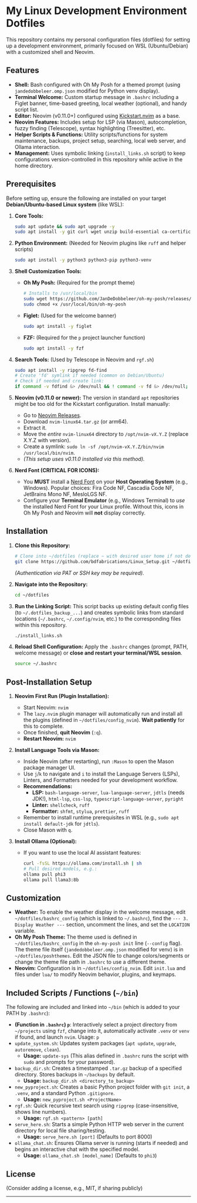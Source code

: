 # My Linux Development Environment Dotfiles

This repository contains my personal configuration files (dotfiles) for setting up a development environment, primarily focused on WSL (Ubuntu/Debian) with a customized shell and Neovim.

## Features

* **Shell:** Bash configured with Oh My Posh for a themed prompt (using `jandedobbeleer.omp.json` modified for Python venv display).
* **Terminal Welcome:** Custom startup message in `.bashrc` including a Figlet banner, time-based greeting, local weather (optional), and handy script list.
* **Editor:** Neovim (v0.11.0+) configured using [Kickstart.nvim](https://github.com/nvim-lua/kickstart.nvim) as a base.
* **Neovim Features:** Includes setup for LSP (via Mason), autocompletion, fuzzy finding (Telescope), syntax highlighting (Treesitter), etc.
* **Helper Scripts & Functions:** Utility scripts/functions for system maintenance, backups, project setup, searching, local web server, and Ollama interaction.
* **Management:** Uses symbolic linking (`install_links.sh` script) to keep configurations version-controlled in this repository while active in the home directory.

## Prerequisites

Before setting up, ensure the following are installed on your target **Debian/Ubuntu-based Linux system** (like WSL):

1.  **Core Tools:**
    ```bash
    sudo apt update && sudo apt upgrade -y
    sudo apt install -y git curl wget unzip build-essential ca-certificates
    ```
2.  **Python Environment:** (Needed for Neovim plugins like `ruff` and helper scripts)
    ```bash
    sudo apt install -y python3 python3-pip python3-venv
    ```
3.  **Shell Customization Tools:**
    * **Oh My Posh:** (Required for the prompt theme)
        ```bash
        # Installs to /usr/local/bin
        sudo wget https://github.com/JanDeDobbeleer/oh-my-posh/releases/latest/download/posh-linux-amd64 -O /usr/local/bin/oh-my-posh
        sudo chmod +x /usr/local/bin/oh-my-posh
        ```
    * **Figlet:** (Used for the welcome banner)
        ```bash
        sudo apt install -y figlet
        ```
    * **FZF:** (Required for the `p` project launcher function)
         ```bash
         sudo apt install -y fzf
         ```

4.  **Search Tools:** (Used by Telescope in Neovim and `rgf.sh`)
    ```bash
    sudo apt install -y ripgrep fd-find
    # Create 'fd' symlink if needed (common on Debian/Ubuntu)
    # Check if needed and create link:
    if command -v fdfind &> /dev/null && ! command -v fd &> /dev/null; then sudo ln -s $(which fdfind) /usr/local/bin/fd; fi
    ```
5.  **Neovim (v0.11.0 or newer):** The version in standard `apt` repositories might be too old for the Kickstart configuration. Install manually:
    * Go to [Neovim Releases](https://github.com/neovim/neovim/releases/latest).
    * Download `nvim-linux64.tar.gz` (or arm64).
    * Extract it.
    * Move the *entire* `nvim-linux64` directory to `/opt/nvim-vX.Y.Z` (replace X.Y.Z with version).
    * Create a symlink: `sudo ln -sf /opt/nvim-vX.Y.Z/bin/nvim /usr/local/bin/nvim`.
    * *(This setup uses v0.11.0 installed via this method).*

6.  **Nerd Font (CRITICAL FOR ICONS):**
    * You **MUST** install a [Nerd Font](https://www.nerdfonts.com/font-downloads) on your **Host Operating System** (e.g., Windows). Popular choices: Fira Code NF, Cascadia Code NF, JetBrains Mono NF, MesloLGS NF.
    * Configure your **Terminal Emulator** (e.g., Windows Terminal) to *use* the installed Nerd Font for your Linux profile. Without this, icons in Oh My Posh and Neovim will **not** display correctly.

## Installation

1.  **Clone this Repository:**
    ```bash
    # Clone into ~/dotfiles (replace ~ with desired user home if not default)
    git clone https://github.com/bdfabrications/Linux_Setup.git ~/dotfiles
    ```
    *(Authentication via PAT or SSH key may be required).*

2.  **Navigate into the Repository:**
    ```bash
    cd ~/dotfiles
    ```

3.  **Run the Linking Script:** This script backs up existing default config files (to `~/.dotfiles_backup_...`) and creates symbolic links from standard locations (`~/.bashrc`, `~/.config/nvim`, etc.) to the corresponding files within this repository.
    ```bash
    ./install_links.sh
    ```

4.  **Reload Shell Configuration:** Apply the `.bashrc` changes (prompt, PATH, welcome message) or **close and restart your terminal/WSL session**.
    ```bash
    source ~/.bashrc
    ```

## Post-Installation Setup

1.  **Neovim First Run (Plugin Installation):**
    * Start Neovim: `nvim`
    * The `lazy.nvim` plugin manager will automatically run and install all the plugins (defined in `~/dotfiles/config_nvim`). **Wait patiently** for this to complete.
    * Once finished, **quit Neovim** (`:q`).
    * **Restart Neovim:** `nvim`

2.  **Install Language Tools via Mason:**
    * Inside Neovim (after restarting), run `:Mason` to open the Mason package manager UI.
    * Use `j`/`k` to navigate and `i` to install the Language Servers (LSPs), Linters, and Formatters needed for your development workflow.
    * **Recommendations:**
        * **LSP:** `bash-language-server`, `lua-language-server`, `jdtls` (needs JDK!), `html-lsp`, `css-lsp`, `typescript-language-server`, `pyright`
        * **Linter:** `shellcheck`, `ruff`
        * **Formatter:** `shfmt`, `stylua`, `prettier`, `ruff`
    * Remember to install runtime prerequisites in WSL (e.g., `sudo apt install default-jdk` for `jdtls`).
    * Close Mason with `q`.

3.  **Install Ollama (Optional):**
    * If you want to use the local AI assistant features:
        ```bash
        curl -fsSL https://ollama.com/install.sh | sh
        # Pull desired models, e.g.:
        ollama pull phi3
        ollama pull llama3:8b
        ```

## Customization

* **Weather:** To enable the weather display in the welcome message, edit `~/dotfiles/bashrc_config` (which is linked to `~/.bashrc`), find the `--- 3. Display Weather ---` section, uncomment the lines, and set the `LOCATION` variable.
* **Oh My Posh Theme:** The theme used is defined in `~/dotfiles/bashrc_config` in the `oh-my-posh init` line (`--config` flag). The theme file itself (`jandedobbeleer.omp.json` modified for venv) is in `~/dotfiles/poshthemes`. Edit the JSON file to change colors/segments or change the theme file path in `.bashrc` to use a different theme.
* **Neovim:** Configuration is in `~/dotfiles/config_nvim`. Edit `init.lua` and files under `lua/` to modify Neovim behavior, plugins, and keymaps.

## Included Scripts / Functions (`~/bin`)

The following are included and linked into `~/bin` (which is added to your PATH by `.bashrc`):

* **(Function in `.bashrc`) `p`**: Interactively select a project directory from `~/projects` using `fzf`, change into it, automatically activate `.venv` or `venv` if found, and launch `nvim`. Usage: `p`
* `update_system.sh`: Updates system packages (`apt update`, `upgrade`, `autoremove`, `clean`).
    * **Usage:** `update-sys` (This alias defined in `.bashrc` runs the script with `sudo` and prompts for your password).
* `backup_dir.sh`: Creates a timestamped `.tar.gz` backup of a specified directory. Stores backups in `~/backups` by default.
    * **Usage:** `backup_dir.sh <directory_to_backup>`
* `new_pyproject.sh`: Creates a basic Python project folder with `git init`, a `.venv`, and a standard Python `.gitignore`.
    * **Usage:** `new_pyproject.sh <ProjectName>`
* `rgf.sh`: Quick recursive text search using `ripgrep` (case-insensitive, shows line numbers).
    * **Usage:** `rgf.sh <pattern> [path]`
* `serve_here.sh`: Starts a simple Python HTTP web server in the current directory for local file sharing/testing.
    * **Usage:** `serve_here.sh [port]` (Defaults to port 8000)
* `ollama_chat.sh`: Ensures Ollama server is running (starts if needed) and begins an interactive chat with the specified model.
    * **Usage:** `ollama_chat.sh [model_name]` (Defaults to `phi3`)

## License

(Consider adding a license, e.g., MIT, if sharing publicly)

---
